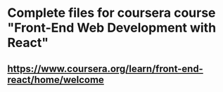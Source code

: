 # Complete files for coursera course "Front-End Web Development with React"
## https://www.coursera.org/learn/front-end-react/home/welcome
